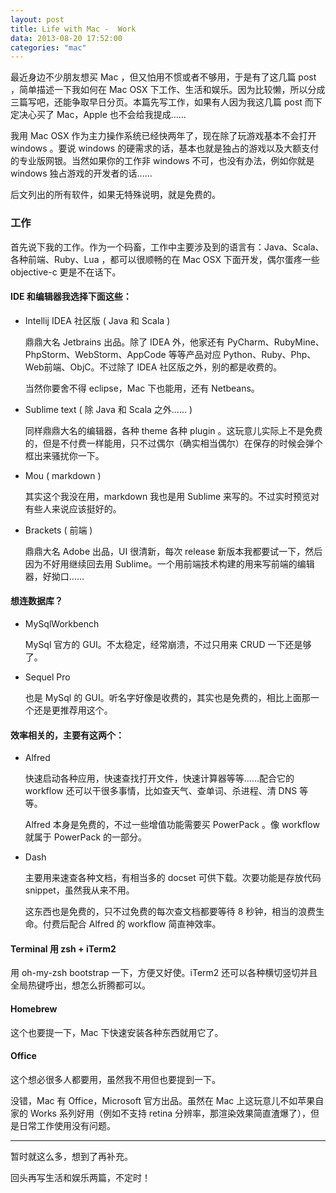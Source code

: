 ```yaml
---
layout: post
title: Life with Mac -  Work
data: 2013-08-20 17:52:00
categories: "mac"
---
```


最近身边不少朋友想买 Mac ，但又怕用不惯或者不够用，于是有了这几篇 post ，简单描述一下我如何在 Mac OSX 下工作、生活和娱乐。因为比较懒，所以分成三篇写吧，还能争取早日分页。本篇先写工作，如果有人因为我这几篇 post 而下定决心买了 Mac，Apple 也不会给我提成……

我用 Mac OSX 作为主力操作系统已经快两年了，现在除了玩游戏基本不会打开 windows 。要说 windows 的硬需求的话，基本也就是独占的游戏以及大额支付的专业版网银。当然如果你的工作非 windows 不可，也没有办法，例如你就是 windows 独占游戏的开发者的话……

后文列出的所有软件，如果无特殊说明，就是免费的。

### 工作

首先说下我的工作。作为一个码畜，工作中主要涉及到的语言有：Java、Scala、各种前端、Ruby、Lua ，都可以很顺畅的在 Mac OSX 下面开发，偶尔蛋疼一些 objective-c 更是不在话下。

#### IDE 和编辑器我选择下面这些：

- Intellij IDEA 社区版 ( Java 和 Scala )

    鼎鼎大名 Jetbrains 出品。除了 IDEA 外，他家还有 PyCharm、RubyMine、PhpStorm、WebStorm、AppCode 等等产品对应 Python、Ruby、Php、Web前端、ObjC。不过除了 IDEA 社区版之外，别的都是收费的。

    当然你要舍不得 eclipse，Mac 下也能用，还有 Netbeans。

- Sublime text ( 除 Java 和 Scala 之外…… )

    同样鼎鼎大名的编辑器，各种 theme 各种 plugin 。这玩意儿实际上不是免费的，但是不付费一样能用，只不过偶尔（确实相当偶尔）在保存的时候会弹个框出来骚扰你一下。

- Mou ( markdown )

    其实这个我没在用，markdown 我也是用 Sublime 来写的。不过实时预览对有些人来说应该挺好的。

- Brackets ( 前端 )

    鼎鼎大名 Adobe 出品，UI 很清新，每次 release 新版本我都要试一下，然后因为不好用继续回去用 Sublime。一个用前端技术构建的用来写前端的编辑器，好拗口……

#### 想连数据库？

- MySqlWorkbench

    MySql 官方的 GUI。不太稳定，经常崩溃，不过只用来 CRUD 一下还是够了。

- Sequel Pro

    也是 MySql 的 GUI。听名字好像是收费的，其实也是免费的，相比上面那一个还是更推荐用这个。

#### 效率相关的，主要有这两个：

- Alfred

    快速启动各种应用，快速查找打开文件，快速计算器等等……配合它的 workflow 还可以干很多事情，比如查天气、查单词、杀进程、清 DNS 等等。

    Alfred 本身是免费的，不过一些增值功能需要买 PowerPack 。像 workflow 就属于 PowerPack 的一部分。

- Dash

    主要用来速查各种文档，有相当多的 docset 可供下载。次要功能是存放代码 snippet，虽然我从来不用。

    这东西也是免费的，只不过免费的每次查文档都要等待 8 秒钟，相当的浪费生命。付费后配合 Alfred 的 workflow 简直神效率。

#### Terminal 用 zsh + iTerm2

用 oh-my-zsh bootstrap 一下，方便又好使。iTerm2 还可以各种横切竖切并且全局热键呼出，想怎么折腾都可以。

#### Homebrew

这个也要提一下，Mac 下快速安装各种东西就用它了。

#### Office

这个想必很多人都要用，虽然我不用但也要提到一下。

没错，Mac 有 Office，Microsoft 官方出品。虽然在 Mac 上这玩意儿不如苹果自家的 Works 系列好用（例如不支持 retina 分辨率，那渲染效果简直渣爆了），但是日常工作使用没有问题。

---

暂时就这么多，想到了再补充。

回头再写生活和娱乐两篇，不定时！
